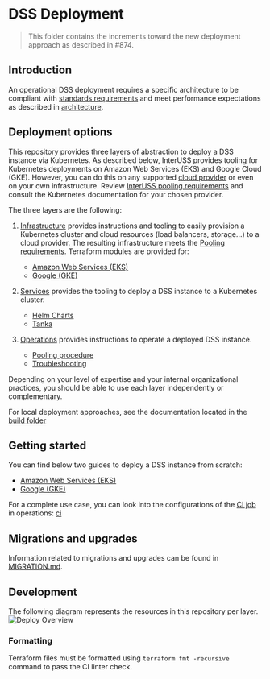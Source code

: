 # DSS Deployment

> This folder contains the increments toward the new deployment approach as described in #874.

## Introduction

An operational DSS deployment requires a specific architecture to be compliant with [standards requirements](../README.md#standards-and-regulations) and meet performance expectations as described in [architecture](./architecture.md).

## Deployment options

This repository provides three layers of abstraction to deploy a DSS instance via Kubernetes.
As described below, InterUSS provides tooling for Kubernetes deployments on Amazon Web Services (EKS) and Google Cloud (GKE).
However, you can do this on any supported [cloud provider](https://kubernetes.io/docs/concepts/cluster-administration/cloud-providers/) or even on your own infrastructure.
Review [InterUSS pooling requirements](./architecture.md#objective) and consult the Kubernetes documentation for your chosen provider.

The three layers are the following:

1. [Infrastructure](#infrastructure) provides instructions and tooling to easily provision a Kubernetes cluster and cloud resources (load balancers, storage...) to a cloud provider. The resulting infrastructure meets the [Pooling requirements](./architecture.md#objective).
Terraform modules are provided for:
   - [Amazon Web Services (EKS)](infrastructure/modules/terraform-aws-dss)
   - [Google (GKE)](infrastructure/modules/terraform-google-dss)

1. [Services](#services) provides the tooling to deploy a DSS instance to a Kubernetes cluster.
   - [Helm Charts](services/helm-charts/dss)
   - [Tanka](services/tanka)

1. [Operations](#operations) provides instructions to operate a deployed DSS instance.
   - [Pooling procedure](./operations/README.md#pooling-procedure)
   - [Troubleshooting](./operations/README.md#troubleshooting) 

Depending on your level of expertise and your internal organizational practices, you should be able to use each layer independently or complementary.

For local deployment approaches, see the documentation located in the [build folder](../build/README.md#deployment-options)

## Getting started

You can find below two guides to deploy a DSS instance from scratch:
- [Amazon Web Services (EKS)](infrastructure/modules/terraform-aws-dss/README.md#Getting-started)
- [Google (GKE)](infrastructure/modules/terraform-google-dss/README.md#Getting-started)

For a complete use case, you can look into the configurations of the [CI job](../.github/workflows/dss-deploy.yml) in operations: [ci](operations/ci)

## Migrations and upgrades

Information related to migrations and upgrades can be found in [MIGRATION.md](MIGRATION.md).

## Development

The following diagram represents the resources in this repository per layer.
![Deploy Overview](../assets/generated/deploy_overview.png)

### Formatting

Terraform files must be formatted using `terraform fmt -recursive` command to pass the CI linter check.
